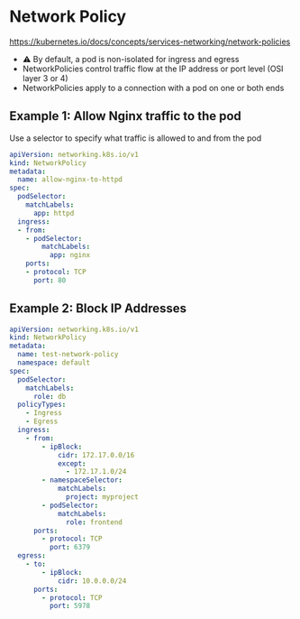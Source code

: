 # Network Policy

https://kubernetes.io/docs/concepts/services-networking/network-policies

* ⚠️ By default, a pod is non-isolated for ingress and egress
* NetworkPolicies control traffic flow at the IP address or port level (OSI layer 3 or 4)
* NetworkPolicies apply to a connection with a pod on one or both ends

## Example 1: Allow Nginx traffic to the pod

Use a selector to specify what traffic is allowed to and from the pod

```yaml
apiVersion: networking.k8s.io/v1
kind: NetworkPolicy
metadata:
  name: allow-nginx-to-httpd
spec:
  podSelector:
    matchLabels:
      app: httpd
  ingress:
  - from:
    - podSelector:
        matchLabels:
          app: nginx
    ports:
    - protocol: TCP
      port: 80
```

## Example 2: Block IP Addresses

```yaml
apiVersion: networking.k8s.io/v1
kind: NetworkPolicy
metadata:
  name: test-network-policy
  namespace: default
spec:
  podSelector:
    matchLabels:
      role: db
  policyTypes:
    - Ingress
    - Egress
  ingress:
    - from:
        - ipBlock:
            cidr: 172.17.0.0/16
            except:
              - 172.17.1.0/24
        - namespaceSelector:
            matchLabels:
              project: myproject
        - podSelector:
            matchLabels:
              role: frontend
      ports:
        - protocol: TCP
          port: 6379
  egress:
    - to:
        - ipBlock:
            cidr: 10.0.0.0/24
      ports:
        - protocol: TCP
          port: 5978
```
